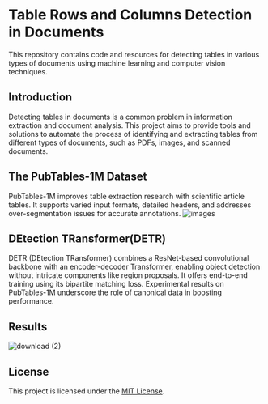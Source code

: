 # Table Rows and Columns Detection in Documents

This repository contains code and resources for detecting tables in various types of documents using machine learning and computer vision techniques.

## Introduction

Detecting tables in documents is a common problem in information extraction and document analysis. This project aims to provide tools and solutions to automate the process of identifying and extracting tables from different types of documents, such as PDFs, images, and scanned documents.

## The PubTables-1M Dataset
PubTables-1M improves table extraction research with scientific article tables. It supports varied input formats, detailed headers, and addresses over-segmentation issues for accurate annotations.
![images](https://github.com/inuwamobarak/detecting-tables-in-documents/assets/65142149/e2e25965-3bb5-49f1-9531-273402006163)

## DEtection TRansformer(DETR)
DETR (DEtection TRansformer) combines a ResNet-based convolutional backbone with an encoder-decoder Transformer, enabling object detection without intricate components like region proposals. It offers end-to-end training using its bipartite matching loss. Experimental results on PubTables-1M underscore the role of canonical data in boosting performance.

## Results
![download (2)](https://github.com/inuwamobarak/detecting-tables-in-documents/assets/65142149/2593eccf-e020-49f6-9ce4-729e6c1974f3)

## License

This project is licensed under the [MIT License](LICENSE).
